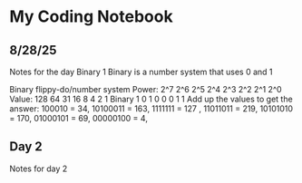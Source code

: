 # My Coding Notebook

## 8/28/25
Notes for the day
Binary 1
Binary is a number system that uses 0 and 1

Binary flippy-do/number system
Power:  2^7  2^6  2^5  2^4  2^3  2^2  2^1  2^0
Value: 128   64  31   16    8    4    2    1
Binary  1     0    1    0    0    0    1    1
Add up the values to get the answer:
100010 = 34,
10100011 = 163,
1111111 = 127 ,
11011011 = 219,
10101010 = 170,
01000101 = 69,
00000100 = 4,
## Day 2
Notes for day 2
